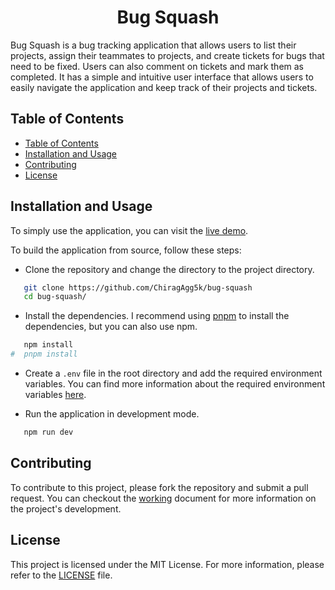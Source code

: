 <h1 align="center">
   Bug Squash
</h1>

Bug Squash is a bug tracking application that allows users to list their projects, assign their teammates to projects, and create tickets for bugs that need to be fixed. Users can also comment on tickets and mark them as completed. It has a simple and intuitive user interface that allows users to easily navigate the application and keep track of their projects and tickets.

## Table of Contents

- [Table of Contents](#table-of-contents)
- [Installation and Usage](#installation-and-usage)
- [Contributing](#contributing)
- [License](#license)

## Installation and Usage

To simply use the application, you can visit the [live demo](https://bug-squash.vercel.app/).

To build the application from source, follow these steps:

-   Clone the repository and change the directory to the project directory.

```bash
   git clone https://github.com/ChiragAgg5k/bug-squash
   cd bug-squash/
```

-   Install the dependencies. I recommend using [pnpm](https://pnpm.io/) to install the dependencies, but you can also use npm.

```bash
   npm install
#  pnpm install
```

-   Create a `.env` file in the root directory and add the required environment variables. You can find more information about the required environment variables [here](docs/installation.md).

-   Run the application in development mode.

```bash
   npm run dev
```

## Contributing

To contribute to this project, please fork the repository and submit a pull request. You can checkout the [working](docs/working.md) document for more information on the project's development.

## License

This project is licensed under the MIT License. For more information, please refer to the [LICENSE](../LICENSE.md) file.
